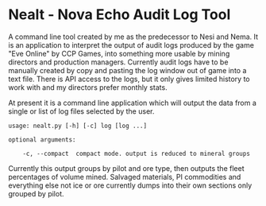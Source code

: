 Nealt - Nova Echo Audit Log Tool
=====

A command line tool created by me as the predecessor to Nesi and Nema. It is an application to interpret the output of audit logs produced by the game "Eve Online" by CCP Games, into something more usable by mining directors and production managers.
Currently audit logs have to be manually created by copy and pasting the log window out of game into a text file. There is API access to the logs, but it only gives limited history to work with and my directors prefer monthly stats.

At present it is a command line  application which will output the data from a single or list of log files selected by the user.

    usage: nealt.py [-h] [-c] log [log ...]

    optional arguments:

        -c, --compact  compact mode. output is reduced to mineral groups

Currently this output groups by pilot and ore type, then outputs the fleet percentages of volume mined.
Salvaged materials, PI commodities and everything else not ice or ore currently dumps into their own sections only grouped by pilot.
